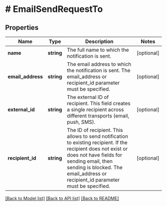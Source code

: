 # # EmailSendRequestTo

## Properties

Name | Type | Description | Notes
------------ | ------------- | ------------- | -------------
**name** | **string** | The full name to which the notification is sent. | [optional]
**email_address** | **string** | The email address to which the notification is sent. The email_address or recipient_id parameter must be specified. | [optional]
**external_id** | **string** | The external ID of recipient. This field creates a single recipient across different transports (email, push, SMS). | [optional]
**recipient_id** | **string** | The ID of recipient. This allows to send notification to existing recipient. If the recipient does not exist or does not have fields for sending email, then sending is blocked. The email_address or recipient_id parameter must be specified. | [optional]

[[Back to Model list]](../../README.md#models) [[Back to API list]](../../README.md#endpoints) [[Back to README]](../../README.md)
